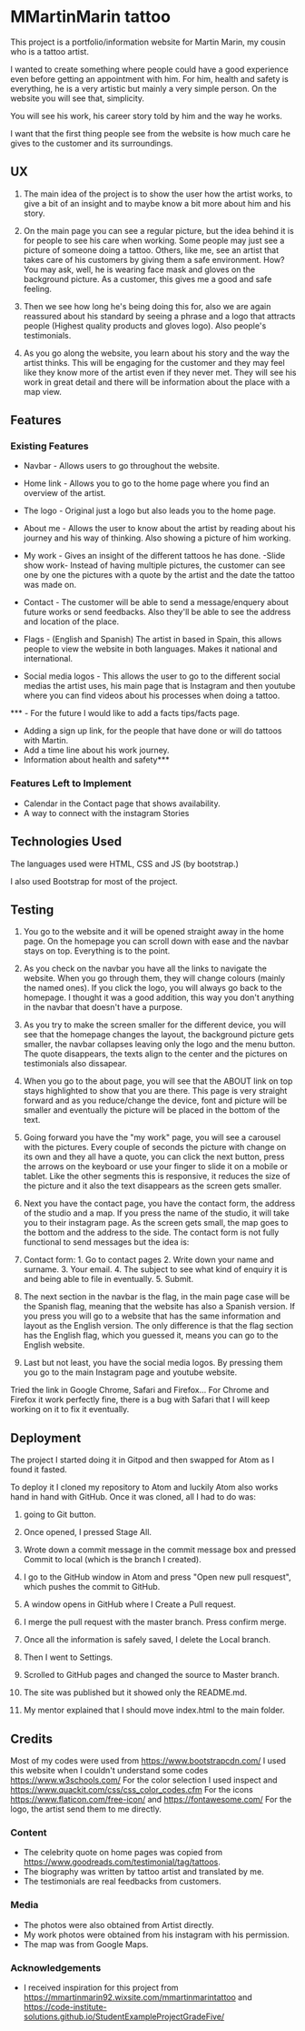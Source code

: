 # MMartinMarin tattoo

This project is a portfolio/information website for Martin Marin, my cousin who is a tattoo artist.

I wanted to create something where people could have a good experience even before getting an appointment with him.
For him, health and safety is everything, he is a very artistic but mainly a very simple person. On the website you will see that, simplicity.

You will see his work, his career story told by him and the way he works.

I want that the first thing people see from the website is how much care he gives to the customer and its surroundings.

## UX

1. The main idea of the project is to show the user how the artist works, to give a bit of an insight and to maybe know a bit more about him and his story.

2. On the main page you can see a regular picture, but the idea behind it is for people to see his care when working.
Some people may just see a picture of someone doing a tattoo. Others, like me, see an artist that takes care of his customers by giving them a safe environment. How? You may ask, well, he is wearing face mask and gloves on the background picture. As a customer, this gives me a good and safe feeling.

2. Then we see how long he's being doing this for, also we are again reassured about his standard by seeing a phrase and a logo that attracts people (Highest quality products and gloves logo). Also people's testimonials.

3. As you go along the website, you learn about his story and the way the artist thinks. This will be engaging for the customer and they may feel like they know more of the artist even if they never met. They will see his work in great detail and there will be information about the place with a map view.

## Features

### Existing Features
- Navbar - Allows users to go throughout the website.

- Home link - Allows you to go to the home page where you find an overview of the artist.

- The logo - Original just a logo but also leads you to the home page.

- About me - Allows the user to know about the artist by reading about his journey and his way of thinking. Also showing a picture of him working.

- My work - Gives an insight of the different tattoos he has done.
  -Slide show work- Instead of having multiple pictures, the customer can see one by one the pictures with a quote by the artist and the date the tattoo was made on.

- Contact - The customer will be able to send a message/enquery about future works or send feedbacks. Also they'll be able to see the address and location of the place.

- Flags - (English and Spanish) The artist in based in Spain, this allows people to view the website in both languages. Makes it national and international.

- Social media logos - This allows the user to go to the different social medias the artist uses, his main page that is Instagram and then youtube where you can find videos about his processes when doing a tattoo.

*** - For the future I would like to add a facts tips/facts page.
- Adding a sign up link, for the people that have done or will do tattoos with Martin.
- Add a time line about his work journey.
- Information about health and safety***

### Features Left to Implement
- Calendar in the Contact page that shows availability.
- A way to connect with the instagram Stories

## Technologies Used

The languages used were HTML, CSS and JS (by bootstrap.)

I also used Bootstrap for most of the project.


## Testing

1. You go to the website and it will be opened straight away in the home page. On the homepage you can scroll down with ease and the navbar stays on top. Everything is to the point.

2. As you check on the navbar you have all the links to navigate the website. When you go through them, they will change colours (mainly the named ones). If you click the logo, you will always go back to the homepage. I thought it was a good addition, this way you don't anything in the navbar that doesn't have a purpose.

3. As you try to make the screen smaller for the different device, you will see that the homepage changes the layout, the background picture gets smaller, the navbar collapses leaving only the logo and the menu button. The quote disappears, the texts align to the center and the pictures on testimonials also dissapear.

4. When you go to the about page, you will see that the ABOUT link on top stays highlighted to show that you are there. This page is very straight forward and as you reduce/change the device, font and picture will be smaller and eventually the picture will be placed in the bottom of the text.

5. Going forward you have the "my work" page, you will see a carousel with the pictures. Every couple of seconds the picture with change on its own and they all have a quote, you can click the next button, press the arrows on the keyboard or use your finger to slide it on a mobile or tablet.
Like the other segments this is responsive, it reduces the size of the picture and it also the text disappears as the screen gets smaller.

6. Next you have the contact page, you have the contact form, the address of the studio and a map. If you press the name of the studio, it will take you to their instagram page.
As the screen gets small, the map goes to the bottom and the address to the side.
The contact form is not fully functional to send messages but the idea is:
  1. Contact form:
    1. Go to contact pages
    2. Write down your name and surname.
    3. Your email.
    4. The subject to see what kind of enquiry it is and being able to file in eventually.
    5. Submit.

7. The next section in the navbar is the flag, in the main page case will be the Spanish flag, meaning that the website has also a Spanish version. If you press you will go to a website that has the same information and layout as the English version. The only difference is that the flag section has the English flag, which you guessed it, means you can go to the English website.

8. Last but not least, you have the social media logos. By pressing them you go to the main Instagram page and youtube website.

Tried the link in Google Chrome, Safari and Firefox... For Chrome and Firefox it work perfectly fine, there is a bug with Safari that I will keep working on it to fix it eventually.

## Deployment

The project I started doing it in Gitpod and then swapped for Atom as I found it fasted.

To deploy it I cloned my repository to Atom and luckily Atom also works hand in hand with GitHub. Once it was cloned, all I had to do was:

1. going to Git button.

2. Once opened, I pressed Stage All.

3. Wrote down a commit message in the commit message box and pressed Commit to local (which is the branch I created).

4. I go to the GitHub window in Atom and press "Open new pull resquest", which pushes the commit to GitHub.

5. A window opens in GitHub where I Create a Pull request.

6. I merge the pull request with the master branch. Press confirm merge.

7. Once all the information is safely saved, I delete the Local branch.

8. Then I went to Settings.

9. Scrolled to GitHub pages and changed the source to Master branch.

10. The site was published but it showed only the README.md.

11. My mentor explained that I should move index.html to the main folder.


## Credits

Most of my codes were used from https://www.bootstrapcdn.com/
I used this website when I couldn't understand some codes https://www.w3schools.com/
For the color selection I used inspect and https://www.quackit.com/css/css_color_codes.cfm
For the icons https://www.flaticon.com/free-icon/ and https://fontawesome.com/
For the logo, the artist send them to me directly.

### Content
- The celebrity quote on home pages was copied from https://www.goodreads.com/testimonial/tag/tattoos.
- The biography was written by tattoo artist and translated by me.
- The testimonials are real feedbacks from customers.

### Media
- The photos were also obtained from Artist directly.
- My work photos were obtained from his instagram with his permission.
- The map was from Google Maps.

### Acknowledgements

- I received inspiration for this project from https://mmartinmarin92.wixsite.com/mmartinmarintattoo and https://code-institute-solutions.github.io/StudentExampleProjectGradeFive/
